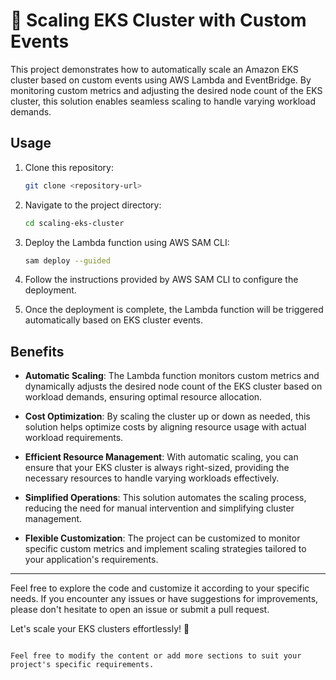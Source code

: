 # 🚀 Scaling EKS Cluster with Custom Events

This project demonstrates how to automatically scale an Amazon EKS cluster based on custom events using AWS Lambda and EventBridge. By monitoring custom metrics and adjusting the desired node count of the EKS cluster, this solution enables seamless scaling to handle varying workload demands.

## Usage

1. Clone this repository:
   ```bash
   git clone <repository-url>
   ```

2. Navigate to the project directory:
   ```bash
   cd scaling-eks-cluster
   ```

3. Deploy the Lambda function using AWS SAM CLI:
   ```bash
   sam deploy --guided
   ```

4. Follow the instructions provided by AWS SAM CLI to configure the deployment.

5. Once the deployment is complete, the Lambda function will be triggered automatically based on EKS cluster events.

## Benefits

- **Automatic Scaling**: The Lambda function monitors custom metrics and dynamically adjusts the desired node count of the EKS cluster based on workload demands, ensuring optimal resource allocation.

- **Cost Optimization**: By scaling the cluster up or down as needed, this solution helps optimize costs by aligning resource usage with actual workload requirements.

- **Efficient Resource Management**: With automatic scaling, you can ensure that your EKS cluster is always right-sized, providing the necessary resources to handle varying workloads effectively.

- **Simplified Operations**: This solution automates the scaling process, reducing the need for manual intervention and simplifying cluster management.

- **Flexible Customization**: The project can be customized to monitor specific custom metrics and implement scaling strategies tailored to your application's requirements.

---

Feel free to explore the code and customize it according to your specific needs. If you encounter any issues or have suggestions for improvements, please don't hesitate to open an issue or submit a pull request.

Let's scale your EKS clusters effortlessly! 🚀
```

Feel free to modify the content or add more sections to suit your project's specific requirements.
